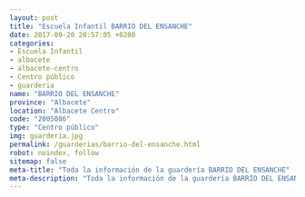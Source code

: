 ```yaml
---
layout: post
title: "Escuela Infantil BARRIO DEL ENSANCHE"
date: 2017-09-20 20:57:05 +0200
categories:
- Escuela Infantil
- albacete
- albacete-centro
- Centro público
- guarderia
name: "BARRIO DEL ENSANCHE"
province: "Albacete"
location: "Albacete Centro"
code: "2005086"
type: "Centro público"
img: guarderia.jpg
permalink: /guarderias/barrio-del-ensanche.html
robot: noindex, follow
sitemap: false
meta-title: "Toda la información de la guardería BARRIO DEL ENSANCHE"
meta-description: "Toda la información de la guardería BARRIO DEL ENSANCHE"
---
```

